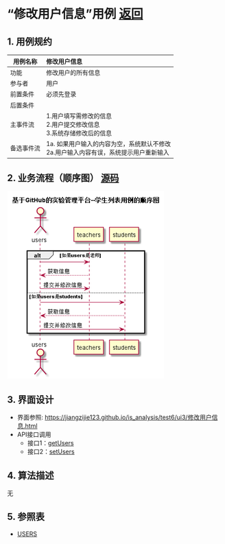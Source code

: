 ﻿<!-- markdownlint-disable MD033-->
<!-- 禁止MD033类型的警告 https://www.npmjs.com/package/markdownlint -->

# “修改用户信息”用例 [返回](../README.md)
## 1. 用例规约

|用例名称|修改用户信息|
|-------|:-------------|
|功能|修改用户的所有信息|
|参与者|用户|
|前置条件|必须先登录|
|后置条件| |
|主事件流| 1.用户填写需修改的信息 <br/> 2.用户提交修改信息 <br/>3.系统存储修改后的信息|
|备选事件流|1a. 如果用户输入的内容为空，系统默认不修改 <br/>2a.用户输入内容有误，系统提示用户重新输入|

## 2. 业务流程（顺序图） [源码](../src/修改用户信息.puml)
![修改用户信息](../修改用户信息.png) 

## 3. 界面设计
- 界面参照: https://jiangzijie123.github.io/is_analysis/test6/ui3/修改用户信息.html
- API接口调用
    - 接口1：[getUsers](../impl/getUsers.md)
    - 接口2：[setUsers](../impl/setUsers.md)
    
## 4. 算法描述
无
    
## 5. 参照表
- [USERS](../数据库文件.md/#USERS)

